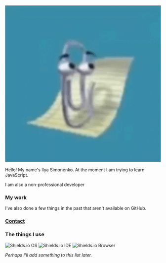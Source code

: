![Logo](logo.gif)

Hello! My name's Ilya Simonenko. At the moment I am trying to learn JavaScript.

I am also a non-professional developer

### My work

I've also done a few things in the past that aren't available on GitHub.

### [Contact](https://simonenkoilya.github.io/)

### The things I use

![Shields.io OS](https://img.shields.io/badge/OS-Windows%2011-blue?style=for-the-badge&logo=microsoft) ![Shields.io IDE](https://img.shields.io/badge/IDE-VSCode-blue?style=for-the-badge&logo=visualstudiocode) ![Shields.io Browser](https://img.shields.io/badge/Browser-Microsoft%20Edge-blue?style=for-the-badge&logo=microsoftedge)

*Perhaps I'll add something to this list later.*
